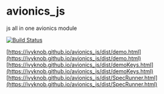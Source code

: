 # avionics_js
js all in one avionics module

[![Build Status](https://travis-ci.org/ivyknob/avionics_js.svg?branch=travis-ci)](https://travis-ci.org/ivyknob/avionics_js)

[https://ivyknob.github.io/avionics_js/dist/demo.html](https://ivyknob.github.io/avionics_js/dist/demo.html)  
[https://ivyknob.github.io/avionics_js/dist/demoKeys.html](https://ivyknob.github.io/avionics_js/dist/demoKeys.html)  
[https://ivyknob.github.io/avionics_js/dist/SpecRunner.html](https://ivyknob.github.io/avionics_js/dist/SpecRunner.html)  
